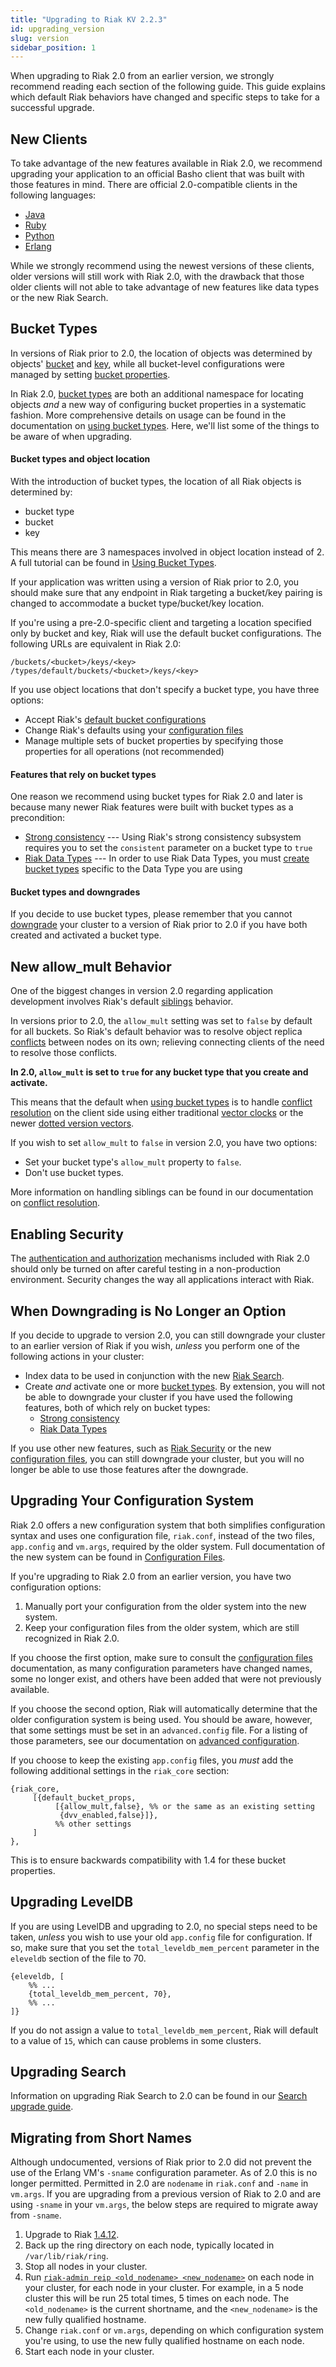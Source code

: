 ```yaml
---
title: "Upgrading to Riak KV 2.2.3"
id: upgrading_version
slug: version
sidebar_position: 1
---
```


When upgrading to Riak 2.0 from an earlier version, we strongly
recommend reading each section of the following guide. This guide
explains which default Riak behaviors have changed and specific steps 
to take for a successful upgrade.

## New Clients

To take advantage of the new features available in Riak 2.0, we
recommend upgrading your application to an official Basho client that
was built with those features in mind. There are official
2.0-compatible clients in the following languages:

* [Java](https://github.com/basho/riak-java-client)
* [Ruby](https://github.com/basho/riak-ruby-client)
* [Python](https://github.com/basho/riak-python-client)
* [Erlang](https://github.com/basho/riak-erlang-client)

While we strongly recommend using the newest versions of these clients,
older versions will still work with Riak 2.0, with the drawback that
those older clients will not able to take advantage of new features like data types or the new Riak Search.

## Bucket Types

In versions of Riak prior to 2.0, the location of objects was
determined by objects' [bucket](../../learn/concepts/buckets.md) and [key](../../learn/concepts/keys-and-objects.md), while all bucket-level configurations were managed by setting [bucket properties](../../developing/usage/bucket-types.md).

In Riak 2.0, [bucket types](../../using/cluster-operations/bucket-types.md) are both an additional namespace for locating objects *and* a new way of configuring bucket properties in a systematic fashion. More comprehensive details on usage can be found in the documentation on [using bucket types](../../using/reference/bucket-types.md).
Here, we'll list some of the things to be aware of when upgrading.

#### Bucket types and object location

With the introduction of bucket types, the location of all Riak objects
is determined by:

* bucket type
* bucket
* key

This means there are 3 namespaces involved in object location instead of 2.
A full tutorial can be found in [Using Bucket Types](../../using/reference/bucket-types.md).

If your application was written using a version of Riak
prior to 2.0, you should make sure that any endpoint in Riak targeting
a bucket/key pairing is changed to accommodate a bucket
type/bucket/key location.

If you're using a pre-2.0-specific client and targeting a location
specified only by bucket and key, Riak will use the default bucket
configurations. The following URLs are equivalent in Riak 2.0:

    /buckets/<bucket>/keys/<key>
    /types/default/buckets/<bucket>/keys/<key>

If you use object locations that don't specify a bucket type, you have
three options:

* Accept Riak's [default bucket configurations](../../using/reference/bucket-types.md#buckets-as-namespaces)
* Change Riak's defaults using your [configuration files](../../configuring/reference.md#default-bucket-properties)
* Manage multiple sets of bucket properties by specifying those
  properties for all operations (not recommended)

#### Features that rely on bucket types

One reason we recommend using bucket types for Riak 2.0
and later is because many newer Riak features were built with
bucket types as a precondition:

* [Strong consistency](../../using/reference/index.md#strong-consistency-referenceref-strong-consistency) --- Using Riak's strong consistency subsystem
  requires you to set the `consistent` parameter on a bucket type to
  `true`
* [Riak Data Types](../../developing/data-types/index.md) --- In order to use Riak Data
  Types, you must [create bucket types](../../developing/data-types/index.md#getting-started-with-riak-data-types) specific to the
  Data Type you are using

#### Bucket types and downgrades

If you decide to use bucket types, please remember that you
cannot [downgrade](../../setup/downgrade.md) your cluster to a version of
Riak prior to 2.0 if you have both created and activated a
bucket type.

## New allow_mult Behavior

One of the biggest changes in version 2.0 regarding
application development involves Riak's default
[siblings](../../learn/concepts/causal-context.md#siblings) behavior.

In versions prior to 2.0, the
`allow_mult` setting was set to `false` by default for all buckets.
So Riak's default behavior was to resolve
object replica [conflicts](../../developing/usage/conflict-resolution/index.md) between nodes on its
own; relieving connecting clients of the need to resolve those
conflicts.

**In 2.0, `allow_mult` is set to `true` for any bucket type that you
create and activate.** 

This means that the default when [using bucket types](../../using/reference/bucket-types.md) is to handle [conflict resolution](../../developing/usage/conflict-resolution/index.md) on the client side using
either traditional [vector clocks](../../learn/concepts/causal-context.md#vector-clocks) or the newer [dotted version vectors](../../learn/concepts/causal-context.md#dotted-version-vectors).

If you wish to set `allow_mult` to `false` in version 2.0, you have two
options:

* Set your bucket type's `allow_mult` property to `false`.
* Don't use bucket types.

More information on handling siblings can be found in our documentation
on [conflict resolution](../../developing/usage/conflict-resolution/index.md).

## Enabling Security

The [authentication and authorization](../../using/security/basics.md) mechanisms included with Riak 2.0 should only be turned
on after careful testing in a non-production environment. Security
changes the way all applications interact with Riak.

## When Downgrading is No Longer an Option

If you decide to upgrade to version 2.0, you can still downgrade your
cluster to an earlier version of Riak if you wish, *unless* you perform
one of the following actions in your cluster:

* Index data to be used in conjunction with the new [Riak Search](../../using/reference/search.md).
* Create *and* activate one or more [bucket types](../../using/reference/bucket-types.md). By extension, you will not be able to downgrade your cluster if you have used the following features, both of which rely on bucket types:
  * [Strong consistency](../../using/reference/strong-consistency.md)
  * [Riak Data Types](../../developing/data-types/index.md)

If you use other new features, such as [Riak Security](../../using/security/basics.md) or the new [configuration files](../../configuring/reference.md), you can still
downgrade your cluster, but you will no longer be able to use those
features after the downgrade.

## Upgrading Your Configuration System

Riak 2.0 offers a new configuration system that both simplifies
configuration syntax and uses one configuration file, `riak.conf`,
instead of the two files, `app.config` and `vm.args`, required by the
older system. Full documentation of the new system can be found in
[Configuration Files](../../configuring/reference.md).

If you're upgrading to Riak 2.0 from an earlier version, you have two
configuration options:

1. Manually port your configuration from the older system into the new
   system.
2. Keep your configuration files from the older system, which are still
   recognized in Riak 2.0.

If you choose the first option, make sure to consult the
[configuration files](../../configuring/reference.md) documentation, as many configuration parameters have changed names, some no longer exist, and others have been added that were not previously available.

If you choose the second option, Riak will automatically determine that
the older configuration system is being used. You should be aware,
however, that some settings must be set in an `advanced.config` file.
For a listing of those parameters, see our documentation on [advanced configuration](../../configuring/reference.md#advanced-configuration).

If you choose to keep the existing `app.config` files, you *must* add the
following additional settings in the `riak_core` section:

```appconfig
{riak_core,
     [{default_bucket_props,
          [{allow_mult,false}, %% or the same as an existing setting
           {dvv_enabled,false}]},
          %% other settings
     ]
},
```

This is to ensure backwards compatibility with 1.4 for these bucket properties.

## Upgrading LevelDB

If you are using LevelDB and upgrading to 2.0, no special steps need to
be taken, *unless* you wish to use your old `app.config` file for
configuration. If so, make sure that you set the
`total_leveldb_mem_percent` parameter in the `eleveldb` section of the
file to 70.

```appconfig
{eleveldb, [
    %% ...
    {total_leveldb_mem_percent, 70},
    %% ...
]}
```

If you do not assign a value to `total_leveldb_mem_percent`, Riak will
default to a value of `15`, which can cause problems in some clusters.

## Upgrading Search

Information on upgrading Riak Search to 2.0 can be found in our
[Search upgrade guide](../../setup/upgrading/search.md).

## Migrating from Short Names

Although undocumented, versions of Riak prior to 2.0 did not prevent the
use of the Erlang VM's `-sname` configuration parameter. As of 2.0 this
is no longer permitted. Permitted in 2.0 are `nodename` in `riak.conf`
and `-name` in `vm.args`. If you are upgrading from a previous version
of Riak to 2.0 and are using `-sname` in your `vm.args`, the below steps
are required to migrate away from `-sname`.

1. Upgrade to Riak
   [1.4.12](http://docs.basho.com/riak/1.4.12/downloads/).
2. Back up the ring directory on each node, typically located in
   `/var/lib/riak/ring`.
3. Stop all nodes in your cluster.
4. Run [`riak-admin reip <old_nodename> <new_nodename>`](../../using/admin/riak-admin.md#reip) on each node in your cluster, for each node in your
   cluster. For example, in a 5 node cluster this will be run 25 total
   times, 5 times on each node. The `<old_nodename>` is the current
   shortname, and the `<new_nodename>` is the new fully qualified hostname.
5. Change `riak.conf` or `vm.args`, depending on which configuration
   system you're using, to use the new fully qualified hostname on each
   node.
6. Start each node in your cluster.

